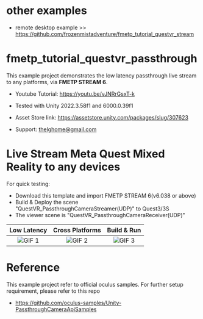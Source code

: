 # other examples
- remote desktop example >>
https://github.com/frozenmistadventure/fmetp_tutorial_questvr_stream

# fmetp_tutorial_questvr_passthrough
This example project demonstrates the low latency passthrough live stream to any platforms, via **FMETP STREAM 6**.
- Youtube Tutorial:
https://youtu.be/vJNRrGsxT-k

- Tested with Unity 2022.3.58f1 and 6000.0.39f1
- Asset Store link: https://assetstore.unity.com/packages/slug/307623
- Support: thelghome@gmail.com

# Live Stream Meta Quest Mixed Reality to any devices
For quick testing:
- Download this template and import FMETP STREAM 6(v6.038 or above)
- Build & Deploy the scene "QuestVR_PassthroughCameraStreamer(UDP)" to Quest3/3S
- The viewer scene is "QuestVR_PassthroughCameraReceiver(UDP)"

| Low Latency | Cross Platforms | Build & Run |
|:-------------:|:-------------:|:-------------:|
| ![GIF 1](./Media/fmetp-stream-passthrough-test1.gif) | ![GIF 2](./Media/fmetp-stream-passthrough-test2.gif) | ![GIF 3](./Media/fmetp-stream-passthrough-test3.gif) |

# Reference
This example project refer to official oculus samples. For further setup requirement, please refer to this repo
- https://github.com/oculus-samples/Unity-PassthroughCameraApiSamples
